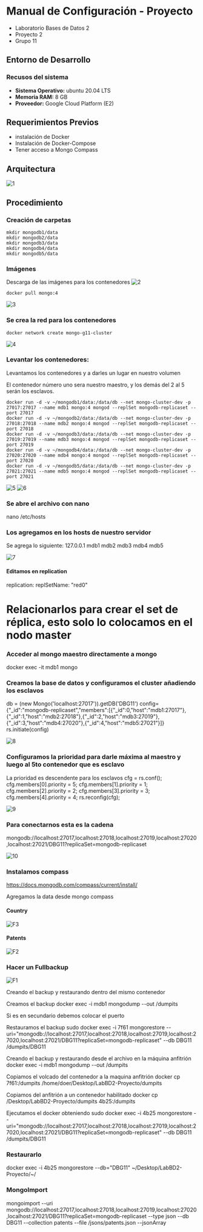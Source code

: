 
# Manual de Configuración - Proyecto

- Laboratorio Bases de Datos 2
- Proyecto 2
- Grupo 11

## Entorno de Desarrollo

### Recusos del sistema

* **Sistema Operativo:** ubuntu 20.04 LTS
* **Memoria RAM:** 8 GB
* **Proveedor:** Google Cloud Platform (E2)

## Requerimientos Previos
- instalación de Docker
- Instalación de Docker-Compose
- Tener acceso a Mongo Compass

## Arquitectura
![1](https://user-images.githubusercontent.com/78786478/140566038-509406ea-dc80-47e8-b343-3e88d4441175.png)



## Procedimiento


### Creación de carpetas

```
mkdir mongodb1/data
mkdir mongodb2/data
mkdir mongodb3/data
mkdir mongodb4/data
mkdir mongodb5/data

```

### Imágenes
Descarga de las imágenes para los contenedores
![2](https://user-images.githubusercontent.com/78786478/140566040-06d2bd29-d161-4f50-a36b-9ea37d19c0d6.png)

```
docker pull mongo:4
```
![3](https://user-images.githubusercontent.com/78786478/140566025-686f760c-8547-47ff-b967-06a76d5417d9.png)

### Se crea la red para los contenedores

```
docker network create mongo-g11-cluster

```
![4](https://user-images.githubusercontent.com/78786478/140566026-8191b003-fe74-4691-b130-10724162d264.png)

### Levantar los contenedores:
Levantamos los contenedores y  a darles un lugar en nuestro volumen

El contenedor número uno sera nuestro maestro, y los demás del 2 al 5 serán los esclavos.

```
docker run -d -v ~/mongodb1/data:/data/db --net mongo-cluster-dev -p 27017:27017 --name mdb1 mongo:4 mongod --replSet mongodb-replicaset --port 27017
docker run -d -v ~/mongodb2/data:/data/db --net mongo-cluster-dev -p 27018:27018 --name mdb2 mongo:4 mongod --replSet mongodb-replicaset --port 27018
docker run -d -v ~/mongodb3/data:/data/db --net mongo-cluster-dev -p 27019:27019 --name mdb3 mongo:4 mongod --replSet mongodb-replicaset --port 27019
docker run -d -v ~/mongodb4/data:/data/db --net mongo-cluster-dev -p 27020:27020 --name mdb4 mongo:4 mongod --replSet mongodb-replicaset --port 27020
docker run -d -v ~/mongodb5/data:/data/db --net mongo-cluster-dev -p 27021:27021 --name mdb5 mongo:4 mongod --replSet mongodb-replicaset --port 27021

```
![5](https://user-images.githubusercontent.com/78786478/140566028-b738ec01-ddef-47e3-8b24-872526fb4496.png)
![6](https://user-images.githubusercontent.com/78786478/140566029-1f998d0b-e08f-43d6-9a29-d4413fa6e3d2.png)

### Se abre el archivo con nano
nano /etc/hosts

### Los agregamos en los hosts de nuestro servidor

Se agrega lo siguiente:
127.0.0.1       mdb1 mdb2 mdb3 mdb4 mdb5

![7](https://user-images.githubusercontent.com/78786478/140566032-f3ade9dd-de12-4461-897d-cda86c1795f3.png)


#### Editamos en replication 
replication:
    replSetName: "red0"

# Relacionarlos para crear el set de réplica, esto solo lo colocamos en el nodo master



### Acceder al mongo maestro directamente a mongo

docker exec -it mdb1 mongo


### Creamos la base de datos y configuramos el cluster añadiendo los esclavos


db = (new Mongo('localhost:27017')).getDB('DBG11')
config={"_id":"mongodb-replicaset","members":[{"_id":0,"host":"mdb1:27017"},{"_id":1,"host":"mdb2:27018"},{"_id":2,"host":"mdb3:27019"},{"_id":3,"host":"mdb4:27020"},{"_id":4,"host":"mdb5:27021"}]}
rs.initiate(config)

![8](https://user-images.githubusercontent.com/78786478/140566034-26591d20-9b49-4379-97c0-7418af7e8de5.png)




### Configuramos la prioridad para darle máxima al maestro y luego al 5to contenedor que es esclavo 
La prioridad es descendente para los esclavos
cfg = rs.conf();
cfg.members[0].priority = 5;
cfg.members[1].priority = 1;
cfg.members[2].priority = 2;
cfg.members[3].priority = 3;
cfg.members[4].priority = 4;
rs.reconfig(cfg);


![9](https://user-images.githubusercontent.com/78786478/140566035-009f5447-f02d-43c7-abb9-cf0ded5445de.png)


### Para conectarnos esta es la cadena 
mongodb://localhost:27017,localhost:27018,localhost:27019,localhost:27020,localhost:27021/DBG11?replicaSet=mongodb-replicaset

![10](https://user-images.githubusercontent.com/78786478/140566037-744891a8-0a1f-4948-825b-cbc3f34bf4b9.png)


### Instalamos compass
https://docs.mongodb.com/compass/current/install/

Agregamos la data desde mongo compass

#### Country
![F3](https://user-images.githubusercontent.com/6895508/140565968-32e027a9-aa75-4caf-9b3d-6909a35ac234.png)


#### Patents
![F2](https://user-images.githubusercontent.com/6895508/140565973-1a240522-2830-4008-8a1f-c88bbdf37930.png)



### Hacer un Fullbackup
![F1](https://user-images.githubusercontent.com/6895508/140565972-832d32c3-09f0-4f82-b06e-a85086b6e7c7.png)



Creando el backup y restaurando dentro del mismo contenedor

Creamos el backup
docker exec -i mdb1 mongodump --out /dumpits

Si es en secundario debemos colocar el puerto

Restauramos el backup
sudo docker exec -i 7f61 mongorestore --uri="mongodb://localhost:27017,localhost:27018,localhost:27019,localhost:27020,localhost:27021/DBG11?replicaSet=mongodb-replicaset" --db DBG11 /dumpits/DBG11


Creando el backup y restaurando desde el archivo en la máquina anfitrión
docker exec -i mdb1 mongodump --out /dumpits

Copiamos el volcado del contenedor a la maquina anfitrión
docker cp 7f61:/dumpits /home/doer/Desktop/LabBD2-Proyecto/dumpits

Copiamos del anfitrión a un contenedor habilitado
docker cp /Desktop/LabBD2-Proyecto/dumpits 4b25:/dumpits 

Ejecutamos el docker obteniendo
sudo docker exec -i 4b25 mongorestore --uri="mongodb://localhost:27017,localhost:27018,localhost:27019,localhost:27020,localhost:27021/DBG11?replicaSet=mongodb-replicaset" --db DBG11 /dumpits/DBG11


### Restaurarlo

docker exec -i 4b25 mongorestore --db="DBG11" ~/Desktop/LabBD2-Proyecto/~/

### MongoImport
mongoimport --uri mongodb://localhost:27017,localhost:27018,localhost:27019,localhost:27020,localhost:27021/DBG11?replicaSet=mongodb-replicaset --type json --db DBG11 --collection patents --file /jsons/patents.json --jsonArray
